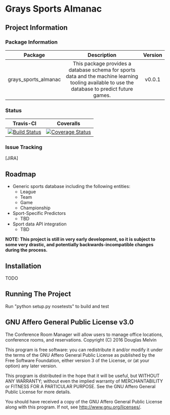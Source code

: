 # Grays Sports Almanac

## Project Information

### Package Information
|         Package        |                                                                  Description                                                                     | Version |
| :--------------------: | :----------------------------------------------------------------------------------------------------------------------------------------------: | :-----: |
| grays\_sports\_almanac | This package provides a database schema for sports data and the machine learning tooling available to use the database to predict future games.  |  v0.0.1 |

### Status

| Travis-CI | Coveralls |
| :-------: | :-------: |
| [![Build Status](https://travis-ci.org/duggym122/grays_sports_almanac.svg?branch=master)](https://travis-ci.org/duggym122/grays_sports_almanac) | [![Coverage Status](https://coveralls.io/repos/github/duggym122/grays_sports_almanac/badge.svg?branch=master)](https://coveralls.io/github/duggym122/grays_sports_almanac?branch=master) |

### Issue Tracking
[JIRA]

## Roadmap
* Generic sports database including the following entities:
  * League
  * Team
  * Game
  * Championship
* Sport-Specific Predictors
  * TBD
* Sport data API integration
  * TBD

**NOTE: This project is still in very early development, so it is subject to some very drastic, and potentially backwards-incompatible changes during the process.**

## Installation

TODO

## Running The Project

Run "python setup.py nosetests" to build and test

## GNU Affero General Public License v3.0

The Conference Room Manager will allow users to manage office locations, conference rooms, and reservations.
Copyright (C) 2016  Douglas Melvin

This program is free software: you can redistribute it and/or modify it under the terms of the GNU Affero General Public License as published by the Free Software Foundation, either version 3 of the License, or (at your option) any later version.

This program is distributed in the hope that it will be useful, but WITHOUT ANY WARRANTY; without even the implied warranty of MERCHANTABILITY or FITNESS FOR A PARTICULAR PURPOSE.  See the GNU Affero General Public License for more details.

You should have received a copy of the GNU Affero General Public License along with this program.  If not, see <http://www.gnu.org/licenses/>.
